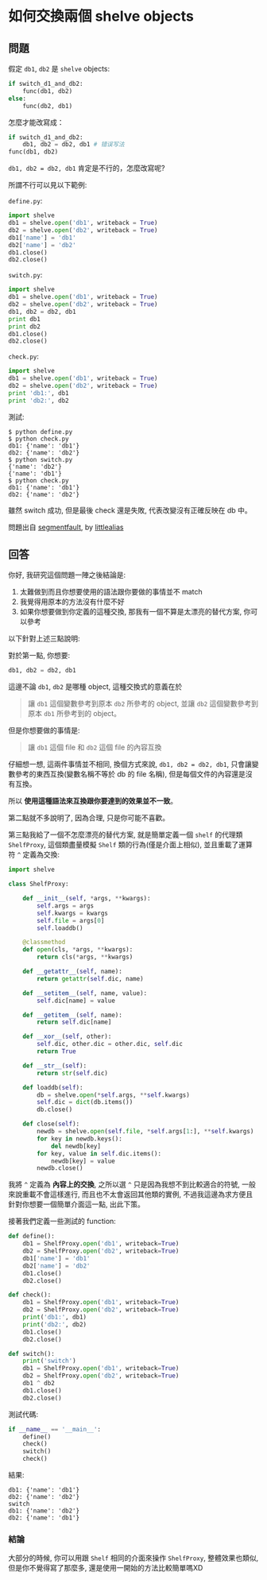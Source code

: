 # 如何交換兩個 shelve objects

## 問題

假定 `db1`, `db2` 是 `shelve` objects:

```python
if switch_d1_and_db2:
    func(db1, db2)
else:
    func(db2, db1)
```

怎麼才能改寫成：

```python
if switch_d1_and_db2:
    db1, db2 = db2, db1 # 错误写法
func(db1, db2)
```

`db1, db2 = db2, db1` 肯定是不行的，怎麼改寫呢?

所謂不行可以見以下範例:

`define.py`:

```python
import shelve
db1 = shelve.open('db1', writeback = True)
db2 = shelve.open('db2', writeback = True)
db1['name'] = 'db1'
db2['name'] = 'db2'
db1.close()
db2.close()
```

`switch.py`:

```python
import shelve
db1 = shelve.open('db1', writeback = True)
db2 = shelve.open('db2', writeback = True)
db1, db2 = db2, db1
print db1
print db2
db1.close()
db2.close()
```

`check.py`:

```python
import shelve
db1 = shelve.open('db1', writeback = True)
db2 = shelve.open('db2', writeback = True)
print 'db1:', db1
print 'db2:', db2
```

測試:

```
$ python define.py
$ python check.py
db1: {'name': 'db1'}
db2: {'name': 'db2'}
$ python switch.py
{'name': 'db2'}
{'name': 'db1'}
$ python check.py
db1: {'name': 'db1'}
db2: {'name': 'db2'}
```

雖然 switch 成功, 但是最後 check 還是失敗, 代表改變沒有正確反映在 db 中。

問題出自 [segmentfault](https://segmentfault.com/q/1010000006116287/a-1020000006119818), by [littlealias](https://segmentfault.com/u/littlealias)

## 回答

你好, 我研究這個問題一陣之後結論是:

1. 太難做到而且你想要使用的語法跟你要做的事情並不 match
2. 我覺得用原本的方法沒有什麼不好
3. 如果你想要做到你定義的這種交換, 那我有一個不算是太漂亮的替代方案, 你可以參考

以下針對上述三點說明:

對於第一點, 你想要:

```python
db1, db2 = db2, db1
```

這邊不論 `db1`, `db2` 是哪種 object, 這種交換式的意義在於

> 讓 `db1` 這個變數參考到原本 `db2` 所參考的 object, 並讓 `db2` 這個變數參考到原本 `db1` 所參考到的 object。

但是你想要做的事情是:

> 讓 `db1` 這個 file 和 `db2` 這個 file 的內容互換

仔細想一想, 這兩件事情並不相同, 換個方式來說, `db1, db2 = db2, db1`, 只會讓變數參考的東西互換(變數名稱不等於 db 的 file 名稱), 但是每個文件的內容還是沒有互換。

所以 **使用這種語法來互換跟你要達到的效果並不一致**。

第二點就不多說明了, 因為合理, 只是你可能不喜歡。

第三點我給了一個不怎麼漂亮的替代方案, 就是簡單定義一個 `shelf` 的代理類 `ShelfProxy`, 這個類盡量模擬 `Shelf` 類的行為(僅是介面上相似), 並且重載了運算符 `^` 定義為交換:

```python
import shelve

class ShelfProxy:

    def __init__(self, *args, **kwargs):
        self.args = args
        self.kwargs = kwargs
        self.file = args[0]
        self.loaddb()

    @classmethod
    def open(cls, *args, **kwargs):
        return cls(*args, **kwargs)

    def __getattr__(self, name):
        return getattr(self.dic, name)

    def __setitem__(self, name, value):
        self.dic[name] = value

    def __getitem__(self, name):
        return self.dic[name]

    def __xor__(self, other):
        self.dic, other.dic = other.dic, self.dic
        return True

    def __str__(self):
        return str(self.dic)

    def loaddb(self):
        db = shelve.open(*self.args, **self.kwargs)
        self.dic = dict(db.items())
        db.close()

    def close(self):
        newdb = shelve.open(self.file, *self.args[1:], **self.kwargs)
        for key in newdb.keys():
            del newdb[key]
        for key, value in self.dic.items():
            newdb[key] = value
        newdb.close()
```

我將 `^` 定義為 **內容上的交換**, 之所以選 `^` 只是因為我想不到比較適合的符號, 一般來說重載不會這樣進行, 而且也不太會返回其他類的實例, 不過我這邊為求方便且針對你想要一個簡單介面這一點, 出此下策。 

接著我們定義一些測試的 function:

```python
def define():
    db1 = ShelfProxy.open('db1', writeback=True)
    db2 = ShelfProxy.open('db2', writeback=True)
    db1['name'] = 'db1'
    db2['name'] = 'db2'
    db1.close()
    db2.close()

def check():
    db1 = ShelfProxy.open('db1', writeback=True)
    db2 = ShelfProxy.open('db2', writeback=True)
    print('db1:', db1)
    print('db2:', db2)
    db1.close()
    db2.close()

def switch():
    print('switch')
    db1 = ShelfProxy.open('db1', writeback=True)
    db2 = ShelfProxy.open('db2', writeback=True)
    db1 ^ db2
    db1.close()
    db2.close()
```

測試代碼:

```python
if __name__ == '__main__':
    define()
    check()
    switch()
    check()
```

結果:

```
db1: {'name': 'db1'}
db2: {'name': 'db2'}
switch
db1: {'name': 'db2'}
db2: {'name': 'db1'}
```

### 結論

大部分的時候, 你可以用跟 `Shelf` 相同的介面來操作 `ShelfProxy`, 整體效果也類似, 但是你不覺得寫了那麼多, 還是使用一開始的方法比較簡單嗎XD
